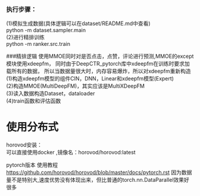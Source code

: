 ### 执行步骤：  
(1)模拟生成数据(具体逻辑可以在dataset/README.md中查看)  
python -m dataset.sampler.main  
(2)进行精排训练  
python -m ranker.src.train  

###精排逻辑
使用MMOE同时对是否点击，点赞，评论进行预测,MMOE的except模块使用xdeepfm，
同时由于DeepCTR_pytorch库中xdeepfm在训练时要求加载所有的数据，
所以当数据量很大时，内存容易爆炸，所以对xdeepfm重新构造
(1)构造xdeepfm模型的组件CIN，DNN，Linear和xdeepfm模型(Expert)  
(2)构造MMOE(MultiDeepFM)，其实应该是MultiXDeepFM  
(3)读入数据构造Dataset，dataloader  
(4)train函数和评估函数  

# 使用分布式
horovod安装：     
可以直接使用docker ,镜像名：horovod/horovod:latest  

pytorch版本 使用教程 https://github.com/horovod/horovod/blob/master/docs/pytorch.rst
因为数据量不是特别大,速度优势没有体现出来，但比普通的torch.nn.DataParallel效果好很多






